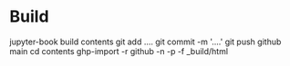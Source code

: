 # Build

jupyter-book build contents
git add ....
git commit -m '....'
git push github main
cd contents
ghp-import -r github -n -p -f _build/html
